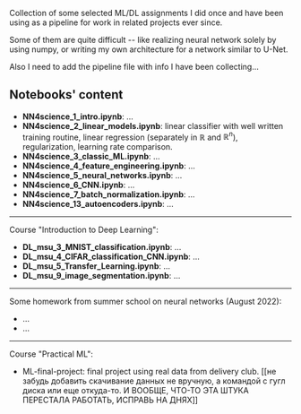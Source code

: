 Collection of some selected ML/DL assignments I did once and have been using as a pipeline for work in related projects ever since.

Some of them are quite difficult -- like realizing neural network solely by using numpy, or writing my own architecture for a network similar to U-Net.

Also I need to add the pipeline file with info I have been collecting...

## Notebooks' content
- **NN4science_1_intro.ipynb**: $\dots$
- **NN4science_2_linear_models.ipynb**: linear classifier with well written training routine, linear regression (separately in $\mathbb{R}$ and $\mathbb{R}^n$), regularization, learning rate comparison.
- **NN4science_3_classic_ML.ipynb**: $\dots$ 
- **NN4science_4_feature_engineering.ipynb**: $\dots$
- **NN4science_5_neural_networks.ipynb**: $\dots$
- **NN4science_6_CNN.ipynb**: $\ldots$
- **NN4science_7_batch_normalization.ipynb**: $\ldots$
- **NN4science_13_autoencoders.ipynb**: $\ldots$
_______________________________________________
Course "Introduction to Deep Learning":
- **DL_msu_3_MNIST_classification.ipynb**: $\ldots$
- **DL_msu_4_CIFAR_classification_CNN.ipynb**: $\ldots$
- **DL_msu_5_Transfer_Learning.ipynb**: $\ldots$
- **DL_msu_9_image_segmentation.ipynb**: $\ldots$
_______________________________________________
Some homework from summer school on neural networks (August 2022):
- $\ldots$
- $\ldots$
_______________________________________________
Course "Practical ML":
- ML-final-project: final project using real data from delivery club. [[не забудь добавить скачивание данных не вручную, а командой с гугл диска или еще откуда-то. И ВООБЩЕ, ЧТО-ТО ЭТА ШТУКА ПЕРЕСТАЛА РАБОТАТЬ, ИСПРАВЬ НА ДНЯХ]]
